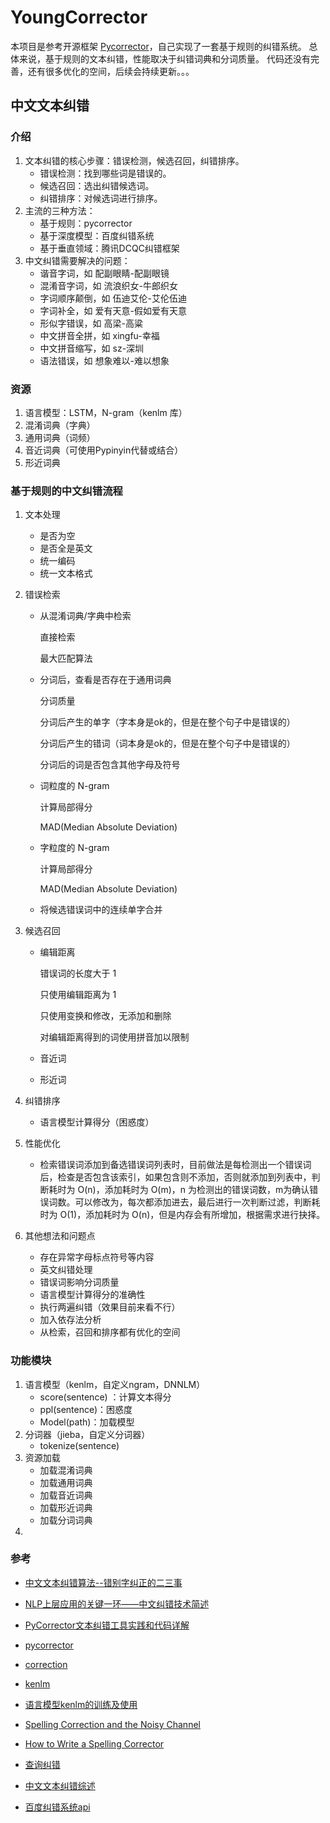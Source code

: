 # YoungCorrector
本项目是参考开源框架 [Pycorrector](https://github.com/shibing624/pycorrector)，自己实现了一套基于规则的纠错系统。
总体来说，基于规则的文本纠错，性能取决于纠错词典和分词质量。
代码还没有完善，还有很多优化的空间，后续会持续更新。。。

## 中文文本纠错
### 介绍

1. 文本纠错的核心步骤：错误检测，候选召回，纠错排序。
   * 错误检测：找到哪些词是错误的。
   * 候选召回：选出纠错候选词。
   * 纠错排序：对候选词进行排序。
2. 主流的三种方法：
   * 基于规则：pycorrector
   * 基于深度模型：百度纠错系统
   * 基于垂直领域：腾讯DCQC纠错框架
3. 中文纠错需要解决的问题：
   * 谐音字词，如 配副眼睛-配副眼镜
   * 混淆音字词，如 流浪织女-牛郎织女
   * 字词顺序颠倒，如 伍迪艾伦-艾伦伍迪
   * 字词补全，如 爱有天意-假如爱有天意
   * 形似字错误，如 高梁-高粱
   * 中文拼音全拼，如 xingfu-幸福
   * 中文拼音缩写，如 sz-深圳
   * 语法错误，如 想象难以-难以想象


### 资源

1. 语言模型：LSTM，N-gram（kenlm 库）
2. 混淆词典（字典）
3. 通用词典（词频）
4. 音近词典（可使用Pypinyin代替或结合）
5. 形近词典


### 基于规则的中文纠错流程

1. 文本处理

   * 是否为空
   * 是否全是英文
   * 统一编码
   * 统一文本格式

2. 错误检索

   * 从混淆词典/字典中检索

     直接检索

     最大匹配算法

   * 分词后，查看是否存在于通用词典

     分词质量

     分词后产生的单字（字本身是ok的，但是在整个句子中是错误的）

     分词后产生的错词（词本身是ok的，但是在整个句子中是错误的）

     分词后的词是否包含其他字母及符号

   * 词粒度的 N-gram

     计算局部得分

     MAD(Median Absolute Deviation)

   * 字粒度的 N-gram

     计算局部得分

     MAD(Median Absolute Deviation)

   * 将候选错误词中的连续单字合并

3. 候选召回

   * 编辑距离

     错误词的长度大于 1

     只使用编辑距离为 1

     只使用变换和修改，无添加和删除

     对编辑距离得到的词使用拼音加以限制

   * 音近词

   * 形近词

4. 纠错排序

   * 语言模型计算得分（困惑度）

5. 性能优化

   * 检索错误词添加到备选错误词列表时，目前做法是每检测出一个错误词后，检查是否包含该索引，如果包含则不添加，否则就添加到列表中，判断耗时为 O(n)，添加耗时为 O(m)，n 为检测出的错误词数，m为确认错误词数。可以修改为，每次都添加进去，最后进行一次判断过滤，判断耗时为 O(1)，添加耗时为 O(n)，但是内存会有所增加，根据需求进行抉择。

6. 其他想法和问题点

   * 存在异常字母标点符号等内容
   * 英文纠错处理
   * 错误词影响分词质量
   * 语言模型计算得分的准确性
   * 执行两遍纠错（效果目前来看不行）
   * 加入依存法分析
   * 从检索，召回和排序都有优化的空间



### 功能模块

1. 语言模型（kenlm，自定义ngram，DNNLM）
   * score(sentence) ：计算文本得分
   * ppl(sentence)：困惑度
   * Model(path)：加载模型
2. 分词器（jieba，自定义分词器）
   * tokenize(sentence)
3. 资源加载
   * 加载混淆词典
   * 加载通用词典
   * 加载音近词典
   * 加载形近词典
   * 加载分词词典
4.



### 参考

* [中文文本纠错算法--错别字纠正的二三事](https://zhuanlan.zhihu.com/p/40806718)

* [NLP上层应用的关键一环——中文纠错技术简述](https://zhuanlan.zhihu.com/p/82807092)

* [PyCorrector文本纠错工具实践和代码详解](https://zhuanlan.zhihu.com/p/138981644)

* [pycorrector](https://github.com/shibing624/pycorrector)

* [correction](https://github.com/ccheng16/correction)

* [kenlm](https://github.com/kpu/kenlm)

* [语言模型kenlm的训练及使用](https://www.cnblogs.com/zidiancao/p/6067147.html)

* [Spelling Correction and the Noisy Channel](https://web.stanford.edu/class/cs124/lec/spelling.pdf)

* [How to Write a Spelling Corrector](https://norvig.com/spell-correct.html)

* [查询纠错](https://github.com/liuhuanyong/QueryCorrection)

* [中文文本纠错综述](https://blog.csdn.net/sinat_26917383/article/details/86737361)

* [百度纠错系统api](https://ai.baidu.com/tech/nlp/text_corrector)




